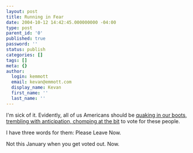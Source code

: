 ```yaml
---
layout: post
title: Running in Fear
date: 2004-10-12 14:42:45.000000000 -04:00
type: post
parent_id: '0'
published: true
password: ''
status: publish
categories: []
tags: []
meta: {}
author:
  login: kemmott
  email: kevan@emmott.com
  display_name: Kevan
  first_name: ''
  last_name: ''
---
```

<p>I'm sick of it. Evidently, all of us Americans should be <a href="http://home.earthlink.net/~houval/gopconstrm.mov">quaking in our boots, trembling with anticipation, chomping at the bit</a> to vote for these people.</p>
<p>I have three words for them: Please Leave Now.</p>
<p>Not this January when you get voted out. Now.</p>
